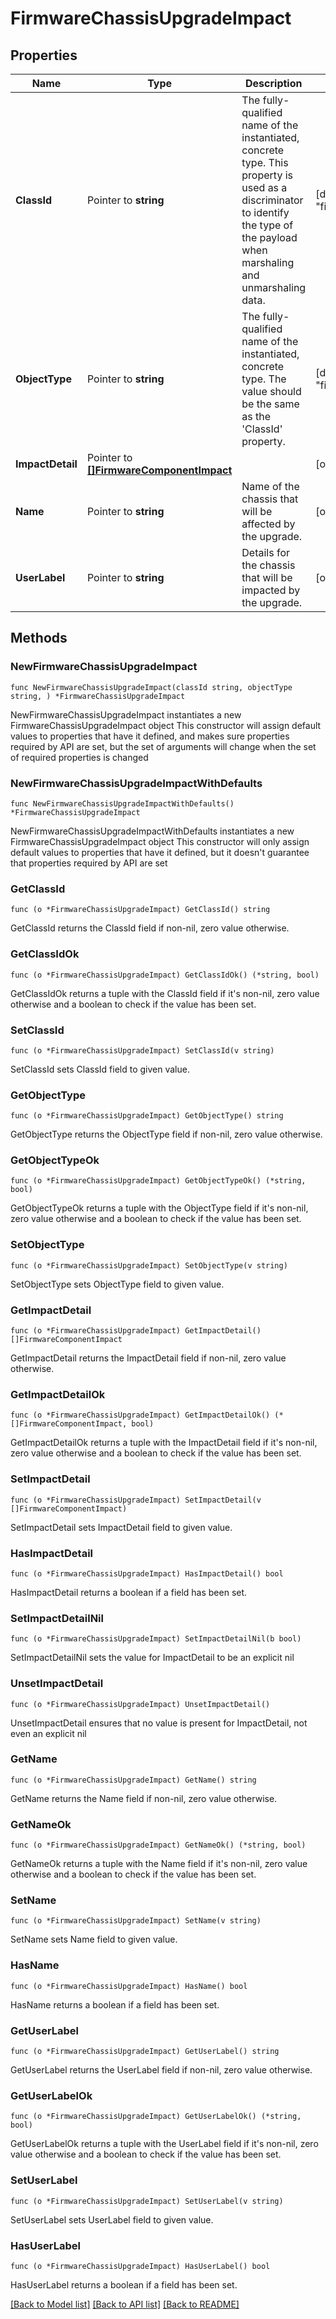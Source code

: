 # FirmwareChassisUpgradeImpact

## Properties

Name | Type | Description | Notes
------------ | ------------- | ------------- | -------------
**ClassId** | Pointer to **string** | The fully-qualified name of the instantiated, concrete type. This property is used as a discriminator to identify the type of the payload when marshaling and unmarshaling data. | [default to "firmware.ChassisUpgradeImpact"]
**ObjectType** | Pointer to **string** | The fully-qualified name of the instantiated, concrete type. The value should be the same as the &#39;ClassId&#39; property. | [default to "firmware.ChassisUpgradeImpact"]
**ImpactDetail** | Pointer to [**[]FirmwareComponentImpact**](firmware.ComponentImpact.md) |  | [optional] 
**Name** | Pointer to **string** | Name of the chassis that will be affected by the upgrade. | [optional] 
**UserLabel** | Pointer to **string** | Details for the chassis that will be impacted by the upgrade. | [optional] 

## Methods

### NewFirmwareChassisUpgradeImpact

`func NewFirmwareChassisUpgradeImpact(classId string, objectType string, ) *FirmwareChassisUpgradeImpact`

NewFirmwareChassisUpgradeImpact instantiates a new FirmwareChassisUpgradeImpact object
This constructor will assign default values to properties that have it defined,
and makes sure properties required by API are set, but the set of arguments
will change when the set of required properties is changed

### NewFirmwareChassisUpgradeImpactWithDefaults

`func NewFirmwareChassisUpgradeImpactWithDefaults() *FirmwareChassisUpgradeImpact`

NewFirmwareChassisUpgradeImpactWithDefaults instantiates a new FirmwareChassisUpgradeImpact object
This constructor will only assign default values to properties that have it defined,
but it doesn't guarantee that properties required by API are set

### GetClassId

`func (o *FirmwareChassisUpgradeImpact) GetClassId() string`

GetClassId returns the ClassId field if non-nil, zero value otherwise.

### GetClassIdOk

`func (o *FirmwareChassisUpgradeImpact) GetClassIdOk() (*string, bool)`

GetClassIdOk returns a tuple with the ClassId field if it's non-nil, zero value otherwise
and a boolean to check if the value has been set.

### SetClassId

`func (o *FirmwareChassisUpgradeImpact) SetClassId(v string)`

SetClassId sets ClassId field to given value.


### GetObjectType

`func (o *FirmwareChassisUpgradeImpact) GetObjectType() string`

GetObjectType returns the ObjectType field if non-nil, zero value otherwise.

### GetObjectTypeOk

`func (o *FirmwareChassisUpgradeImpact) GetObjectTypeOk() (*string, bool)`

GetObjectTypeOk returns a tuple with the ObjectType field if it's non-nil, zero value otherwise
and a boolean to check if the value has been set.

### SetObjectType

`func (o *FirmwareChassisUpgradeImpact) SetObjectType(v string)`

SetObjectType sets ObjectType field to given value.


### GetImpactDetail

`func (o *FirmwareChassisUpgradeImpact) GetImpactDetail() []FirmwareComponentImpact`

GetImpactDetail returns the ImpactDetail field if non-nil, zero value otherwise.

### GetImpactDetailOk

`func (o *FirmwareChassisUpgradeImpact) GetImpactDetailOk() (*[]FirmwareComponentImpact, bool)`

GetImpactDetailOk returns a tuple with the ImpactDetail field if it's non-nil, zero value otherwise
and a boolean to check if the value has been set.

### SetImpactDetail

`func (o *FirmwareChassisUpgradeImpact) SetImpactDetail(v []FirmwareComponentImpact)`

SetImpactDetail sets ImpactDetail field to given value.

### HasImpactDetail

`func (o *FirmwareChassisUpgradeImpact) HasImpactDetail() bool`

HasImpactDetail returns a boolean if a field has been set.

### SetImpactDetailNil

`func (o *FirmwareChassisUpgradeImpact) SetImpactDetailNil(b bool)`

 SetImpactDetailNil sets the value for ImpactDetail to be an explicit nil

### UnsetImpactDetail
`func (o *FirmwareChassisUpgradeImpact) UnsetImpactDetail()`

UnsetImpactDetail ensures that no value is present for ImpactDetail, not even an explicit nil
### GetName

`func (o *FirmwareChassisUpgradeImpact) GetName() string`

GetName returns the Name field if non-nil, zero value otherwise.

### GetNameOk

`func (o *FirmwareChassisUpgradeImpact) GetNameOk() (*string, bool)`

GetNameOk returns a tuple with the Name field if it's non-nil, zero value otherwise
and a boolean to check if the value has been set.

### SetName

`func (o *FirmwareChassisUpgradeImpact) SetName(v string)`

SetName sets Name field to given value.

### HasName

`func (o *FirmwareChassisUpgradeImpact) HasName() bool`

HasName returns a boolean if a field has been set.

### GetUserLabel

`func (o *FirmwareChassisUpgradeImpact) GetUserLabel() string`

GetUserLabel returns the UserLabel field if non-nil, zero value otherwise.

### GetUserLabelOk

`func (o *FirmwareChassisUpgradeImpact) GetUserLabelOk() (*string, bool)`

GetUserLabelOk returns a tuple with the UserLabel field if it's non-nil, zero value otherwise
and a boolean to check if the value has been set.

### SetUserLabel

`func (o *FirmwareChassisUpgradeImpact) SetUserLabel(v string)`

SetUserLabel sets UserLabel field to given value.

### HasUserLabel

`func (o *FirmwareChassisUpgradeImpact) HasUserLabel() bool`

HasUserLabel returns a boolean if a field has been set.


[[Back to Model list]](../README.md#documentation-for-models) [[Back to API list]](../README.md#documentation-for-api-endpoints) [[Back to README]](../README.md)


